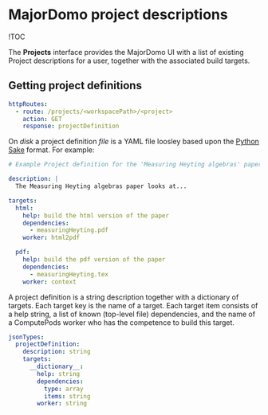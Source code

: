 # MajorDomo project descriptions

!TOC

The **Projects** interface provides the MajorDomo UI with a list of 
existing Project descriptions for a user, together with the associated 
build targets. 

## Getting project definitions

```yaml
httpRoutes:
  - route: /projects/<workspacePath>/<project>
    action: GET
    response: projectDefinition
```

On *disk* a project definition *file* is a YAML file loosley based upon the 
[Python Sake](http://tonyfischetti.github.io/sake/) format. For example:

```yaml
# Example Project definition for the 'Measuring Heyting algebras' paper

description: |
  The Measuring Heyting algebras paper looks at...

targets:
  html:
    help: build the html version of the paper
    dependencies:
      - measuringHeyting.pdf
    worker: html2pdf

  pdf:
    help: build the pdf version of the paper
    dependencies:
      - measuringHeyting.tex
    worker: context
```

A project definition is a string description together with a dictionary of 
targets. Each target key is the name of a target. Each target item 
consists of a help string, a list of known (top-level file) dependencies, 
and the name of a ComputePods worker who has the competence to build this 
target. 

```yaml
jsonTypes:
  projectDefinition:
    description: string
    targets:
      __dictionary__:
        help: string
        dependencies:
          type: array
          items: string
        worker: string
```
